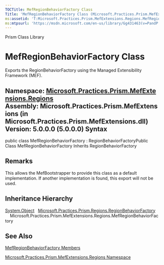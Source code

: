 ```yaml
---
TOCTitle: MefRegionBehaviorFactory Class
Title: 'MefRegionBehaviorFactory Class (Microsoft.Practices.Prism.MefExtensions.Regions)'
ms:assetid: 'T:Microsoft.Practices.Prism.MefExtensions.Regions.MefRegionBehaviorFactory'
ms:mtpsurl: 'https://msdn.microsoft.com/en-us/library/Gg431463(v=PandP.50)'
---
```


Prism Class Library

MefRegionBehaviorFactory Class
==============================

Exports the RegionBehaviorFactory using the Managed Extensibility Framework (MEF).

**Namespace:** [Microsoft.Practices.Prism.MefExtensions.Regions](https://msdn.microsoft.com/n:microsoft.practices.prism.mefextensions.regions)
**Assembly:** Microsoft.Practices.Prism.MefExtensions (in Microsoft.Practices.Prism.MefExtensions.dll) Version: 5.0.0.0 (5.0.0.0)
Syntax
------

<span id="syntaxToggle"></span>public class MefRegionBehaviorFactory : RegionBehaviorFactoryPublic Class MefRegionBehaviorFactory Inherits RegionBehaviorFactory

Remarks
-------

<span id="remarksToggle"></span> This allows the MefBootstrapper to provide this class as a default implementation. If another implementation is found, this export will not be used.

Inheritance Hierarchy
---------------------

<span id="familyToggle"></span>[System.Object](http://msdn2.microsoft.com/en-us/library/e5kfa45b)
  [Microsoft.Practices.Prism.Regions.RegionBehaviorFactory](https://msdn.microsoft.com/t:microsoft.practices.prism.regions.regionbehaviorfactory)
    Microsoft.Practices.Prism.MefExtensions.Regions.MefRegionBehaviorFactory

See Also
--------


[MefRegionBehaviorFactory Members](https://msdn.microsoft.com/allmembers.t:microsoft.practices.prism.mefextensions.regions.mefregionbehaviorfactory)

[Microsoft.Practices.Prism.MefExtensions.Regions Namespace](https://msdn.microsoft.com/n:microsoft.practices.prism.mefextensions.regions)
